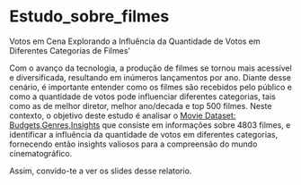 # Estudo_sobre_filmes
Votos em Cena Explorando a Influência da Quantidade de Votos em Diferentes   Categorias   de Filmes'

Com o avanço da tecnologia, a produção de filmes se tornou mais acessível e diversificada, resultando em inúmeros lançamentos
por ano. Diante desse cenário, é importante entender como os filmes são recebidos pelo público e como a quantidade de votos pode influenciar diferentes categorias, tais como as de melhor diretor, melhor ano/decada e top 500 filmes. Neste contexto, o objetivo deste estudo é analisar o  [Movie Dataset: Budgets,Genres,Insights](https://www.kaggle.com/datasets/utkarshx27/movies-dataset?resource=download) que consiste em informações  sobre 4803 filmes, e identificar a influência da quantidade de votos em diferentes categorias, fornecendo  então insights valiosos para a compreensão do mundo cinematográfico.


Assim, convido-te a ver os slides desse relatorio.
